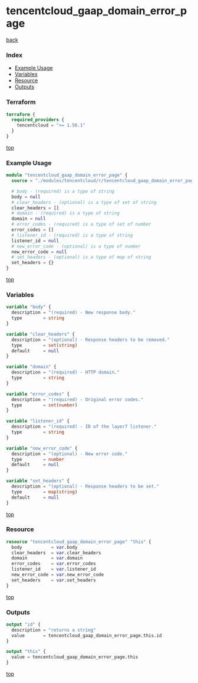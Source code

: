 # tencentcloud_gaap_domain_error_page

[back](../tencentcloud.md)

### Index

- [Example Usage](#example-usage)
- [Variables](#variables)
- [Resource](#resource)
- [Outputs](#outputs)

### Terraform

```terraform
terraform {
  required_providers {
    tencentcloud = ">= 1.56.1"
  }
}
```

[top](#index)

### Example Usage

```terraform
module "tencentcloud_gaap_domain_error_page" {
  source = "./modules/tencentcloud/r/tencentcloud_gaap_domain_error_page"

  # body - (required) is a type of string
  body = null
  # clear_headers - (optional) is a type of set of string
  clear_headers = []
  # domain - (required) is a type of string
  domain = null
  # error_codes - (required) is a type of set of number
  error_codes = []
  # listener_id - (required) is a type of string
  listener_id = null
  # new_error_code - (optional) is a type of number
  new_error_code = null
  # set_headers - (optional) is a type of map of string
  set_headers = {}
}
```

[top](#index)

### Variables

```terraform
variable "body" {
  description = "(required) - New response body."
  type        = string
}

variable "clear_headers" {
  description = "(optional) - Response headers to be removed."
  type        = set(string)
  default     = null
}

variable "domain" {
  description = "(required) - HTTP domain."
  type        = string
}

variable "error_codes" {
  description = "(required) - Original error codes."
  type        = set(number)
}

variable "listener_id" {
  description = "(required) - ID of the layer7 listener."
  type        = string
}

variable "new_error_code" {
  description = "(optional) - New error code."
  type        = number
  default     = null
}

variable "set_headers" {
  description = "(optional) - Response headers to be set."
  type        = map(string)
  default     = null
}
```

[top](#index)

### Resource

```terraform
resource "tencentcloud_gaap_domain_error_page" "this" {
  body           = var.body
  clear_headers  = var.clear_headers
  domain         = var.domain
  error_codes    = var.error_codes
  listener_id    = var.listener_id
  new_error_code = var.new_error_code
  set_headers    = var.set_headers
}
```

[top](#index)

### Outputs

```terraform
output "id" {
  description = "returns a string"
  value       = tencentcloud_gaap_domain_error_page.this.id
}

output "this" {
  value = tencentcloud_gaap_domain_error_page.this
}
```

[top](#index)
